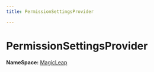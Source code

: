 ```yaml
---
title: PermissionSettingsProvider

---
```


# PermissionSettingsProvider



**NameSpace:** 
[MagicLeap](/versioned_docs/version-02-Aug-2023/unity-api/api/UnityEditor.XR.MagicLeap/UnityEditor.XR.MagicLeap.md) 









